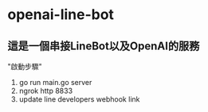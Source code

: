 # openai-line-bot
## 這是一個串接LineBot以及OpenAI的服務

"啟動步驟"
1. go run main.go server
2. ngrok http 8833
3. update line developers webhook link